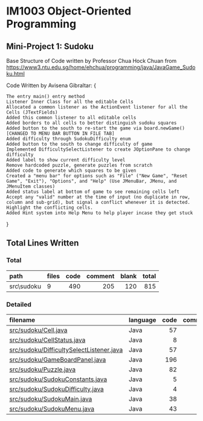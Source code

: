 # IM1003 Object-Oriented Programming 
## Mini-Project 1: Sudoku

Base Structure of Code written by Professor Chua Hock Chuan
from https://www3.ntu.edu.sg/home/ehchua/programming/java/JavaGame_Sudoku.html

Code Written by Avisena Gibraltar: {

    The entry main() entry method 
    Listener Inner Class for all the editable Cells
    Allocated a common listener as the ActionEvent listener for all the Cells (JTextFields)
    Added this common listener to all editable cells
    Added borders to all cells to better distinguish sudoku squares
    Added button to the south to re-start the game via board.newGame() [CHANGED TO MENU BAR BUTTON IN FILE TAB]
    Added difficulty through SudokuDifficulty enum
    Added button to the south to change difficulty of game
    Implemented DifficultySelectListener to create JOptionPane to change difficulty
    Added label to show current difficulty level
    Remove hardcoded puzzle, generate puzzles from scratch
    Added code to generate which squares to be given
    Created a "menu bar" for options such as "File" ("New Game", "Reset Game", "Exit"), "Options", and "Help" (Use JMenuBar, JMenu, and JMenuItem classes)
    Added status label at bottom of game to see remaining cells left
    Accept any "valid" number at the time of input (no duplicate in row, column and sub-grid), but signal a conflict whenever it is detected. Highlight the conflicting cells. 
    Added Hint system into Help Menu to help player incase they get stuck

}

## Total Lines Written
### Total
| path | files | code | comment | blank | total |
| :--- | :--- | ---: | ---: | ---: | ---: |
| src\\sudoku | 9 | 490 | 205 | 120 | 815 |

### Detailed
| filename | language | code | comment | blank | total |
| :--- | :--- | ---: | ---: | ---: | ---: |
| [src/sudoku/Cell.java](/src/sudoku/Cell.java) | Java | 57 | 20 | 5 | 82 |
| [src/sudoku/CellStatus.java](/src/sudoku/CellStatus.java) | Java | 8 | 6 | 0 | 14 |
| [src/sudoku/DifficultySelectListener.java](/src/sudoku/DifficultySelectListener.java) | Java | 57 | 19 | 19 | 95 |
| [src/sudoku/GameBoardPanel.java](/src/sudoku/GameBoardPanel.java) | Java | 196 | 79 | 36 | 311 |
| [src/sudoku/Puzzle.java](/src/sudoku/Puzzle.java) | Java | 82 | 38 | 27 | 147 |
| [src/sudoku/SudokuConstants.java](/src/sudoku/SudokuConstants.java) | Java | 5 | 5 | 0 | 10 |
| [src/sudoku/SudokuDifficulty.java](/src/sudoku/SudokuDifficulty.java) | Java | 4 | 0 | 2 | 6 |
| [src/sudoku/SudokuMain.java](/src/sudoku/SudokuMain.java) | Java | 38 | 29 | 16 | 83 |
| [src/sudoku/SudokuMenu.java](/src/sudoku/SudokuMenu.java) | Java | 43 | 9 | 15 | 67 |
